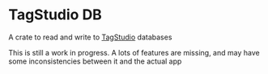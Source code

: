 # TagStudio DB

A crate to read and write to [TagStudio](https://docs.tagstud.io/) databases

This is still a work in progress. A lots of features are missing, and may have some inconsistencies between it and the actual app

